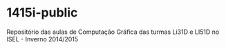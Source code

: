 1415i-public
============

Repositório das aulas de Computação Gráfica das turmas Li31D e LI51D no ISEL - Inverno 2014/2015
